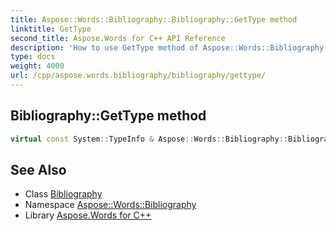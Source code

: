 ```yaml
---
title: Aspose::Words::Bibliography::Bibliography::GetType method
linktitle: GetType
second_title: Aspose.Words for C++ API Reference
description: 'How to use GetType method of Aspose::Words::Bibliography::Bibliography class in C++.'
type: docs
weight: 4000
url: /cpp/aspose.words.bibliography/bibliography/gettype/
---
```

## Bibliography::GetType method




```cpp
virtual const System::TypeInfo & Aspose::Words::Bibliography::Bibliography::GetType() const override
```

## See Also

* Class [Bibliography](../)
* Namespace [Aspose::Words::Bibliography](../../)
* Library [Aspose.Words for C++](../../../)
